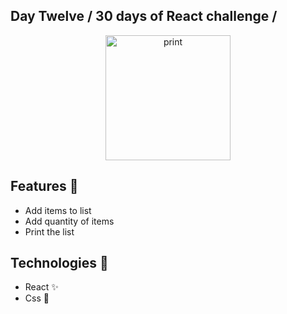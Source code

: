 ## Day Twelve / 30 days of React challenge / 

<p  align="center">
<img  src="https://media.giphy.com/media/S60FmbC13E0tlsNp3N/giphy.gif"  height="200" alt="print">
</p>

## Features :unicorn: 
* Add items to list
* Add quantity of items
* Print the list

## Technologies :mag_right:
* React :sparkles:
* Css :nail_care:

